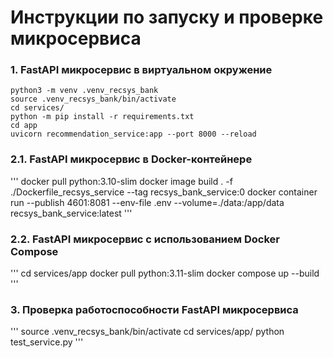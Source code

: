 # Инструкции по запуску и проверке микросервиса

### 1. FastAPI микросервис в виртуальном окружение
```
python3 -m venv .venv_recsys_bank
source .venv_recsys_bank/bin/activate
cd services/
python -m pip install -r requirements.txt
cd app
uvicorn recommendation_service:app --port 8000 --reload
```

### 2.1. FastAPI микросервис в Docker-контейнере
'''
docker pull python:3.10-slim 
docker image build . -f ./Dockerfile_recsys_service --tag recsys_bank_service:0
docker container run --publish 4601:8081 --env-file .env  --volume=./data:/app/data recsys_bank_service:latest
'''

### 2.2. FastAPI микросервис с использованием Docker Compose
'''
cd services/app
docker pull python:3.11-slim
docker compose up  --build
'''

### 3. Проверка работоспособности FastAPI микросервиса
'''
source .venv_recsys_bank/bin/activate
cd services/app/
python test_service.py
'''